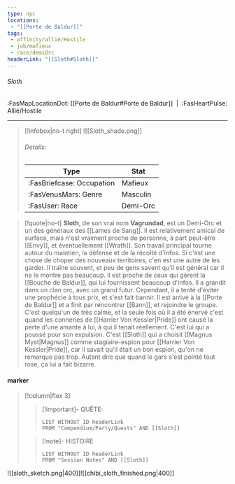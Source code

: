```yaml
---
type: npc
locations:
 - "[[Porte de Baldur]]"
tags:
 - affinity/allié/Hostile
 - job/mafieux
 - race/demiOrc
headerLink: "[[Sloth#Sloth]]"
---
```

###### Sloth
<span class="sub2">:FasMapLocationDot: [[Porte de Baldur#Porte de Baldur]]&nbsp;&nbsp;|&nbsp;&nbsp;:FasHeartPulse: Allié/Hostile </span>
___

> [!infobox|no-t right]
> ![[Sloth_shade.png]]
> ###### Details:
> | Type | Stat |
> | ---- | ---- |
> | :FasBriefcase: Occupation |  Mafieux |
> | :FasVenusMars: Genre | Masculin |
> | :FasUser: Race | Demi-Orc |
<span class="clearfix"></span>

> [!quote|no-t]
>**Sloth**, de son vrai nom **Vagrundad**, est un Demi-Orc et un des généraux des [[Lames de Sang]]. Il est relativement amical de surface, mais n'est vraiment proche de personne, à part peut-être [[Envy]], et éventuellement [[Wrath]]. Son travail principal tourne autour du maintien, la défense et de la récolté d'infos. Si c'est une chose de choper des nouveaux territoires, c'en est une autre de les garder. 
>Il traîne souvent, et peu de gens savent qu'il est général car il ne le montre pas beaucoup. Il est proche de ceux qui gèrent la [[Bouche de Baldur]], qui lui fournissent beaucoup d'infos.
>Il a grandit dans un clan orc, avec un grand futur. Cependant, il a tenté d'éviter une prophécie à tous prix, et s'est fait bannir. Il est arrivé à la [[Porte de Baldur]] et a finit par rencontrer [[Bann]], et rejoindre le groupe.
>C'est quelqu'un de très calme, et la seule fois où il a été énervé c'est quand les conneries de [[Harrier Von Kessler|Pride]] ont causé la perte d'une amante à lui, à qui il tenait réellement. C'est lui qui a poussé pour son expulsion. 
>C'est [[Sloth]] qui a choisit [[Magnus Myst|Magnus]] comme stagiaire-espion pour [[Harrier Von Kessler|Pride]], car il savait qu'il était un bon espion, qu'on ne remarque pas trop. Autant dire que quand le gars s'est pointé tout rose, ça lui a fait bizarre.
#### marker
> [!column|flex 3]
>> [!important]- QUÊTE:
>>```dataview
>>LIST WITHOUT ID headerLink
>>FROM "Compendium/Party/Quests" AND [[Sloth]]
>
>>[!note]- HISTOIRE
>>```dataview
>>LIST WITHOUT ID headerLink
>>FROM "Session Notes" AND [[Sloth]]

![[sloth_sketch.png|400]]![[chibi_sloth_finished.png|400]]